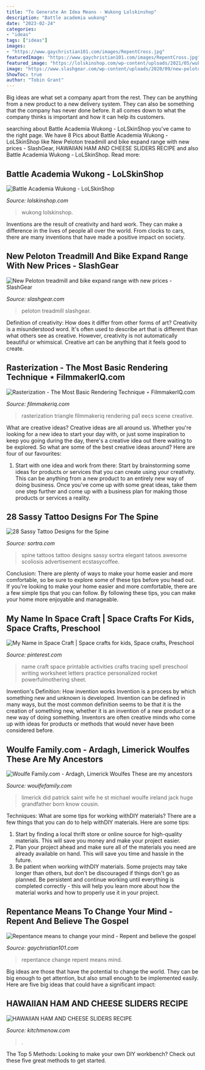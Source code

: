 ```yaml
---
title: "To Generate An Idea Means - Wukong Lolskinshop"
description: "Battle academia wukong"
date: "2023-02-24"
categories:
- "ideas"
tags: ["ideas"]
images:
- "https://www.gaychristian101.com/images/RepentCross.jpg"
featuredImage: "https://www.gaychristian101.com/images/RepentCross.jpg"
featured_image: "https://lolskinshop.com/wp-content/uploads/2021/05/wukongr-1024x481.jpg"
image: "https://www.slashgear.com/wp-content/uploads/2020/09/new-peloton-tread-2020-treadmill.jpg"
ShowToc: true
author: "Tobin Grant"
---
```



Big ideas are what set a company apart from the rest. They can be anything from a new product to a new delivery system. They can also be something that the company has never done before. It all comes down to what the company thinks is important and how it can help its customers.

	

		
searching about Battle Academia Wukong - LoLSkinShop you've came to the right page. We have 8 Pics about Battle Academia Wukong - LoLSkinShop like New Peloton treadmill and bike expand range with new prices - SlashGear, HAWAIIAN HAM AND CHEESE SLIDERS RECIPE and also Battle Academia Wukong - LoLSkinShop. Read more:
		
    
## Battle Academia Wukong - LoLSkinShop

<img loading=lazy src="https://lolskinshop.com/wp-content/uploads/2021/05/wukongr-1024x481.jpg" onerror="this.onerror=null;this.src='https://tse2.mm.bing.net/th?id=OIP.typ9Owa1xgwVNWTWVoMvqgHaDe&amp;pid=15.1';" alt="Battle Academia Wukong - LoLSkinShop">

_Source: lolskinshop.com_

>wukong lolskinshop. 

	

Inventions are the result of creativity and hard work. They can make a difference in the lives of people all over the world. From clocks to cars, there are many inventions that have made a positive impact on society.

    
## New Peloton Treadmill And Bike Expand Range With New Prices - SlashGear

<img loading=lazy src="https://www.slashgear.com/wp-content/uploads/2020/09/new-peloton-tread-2020-treadmill.jpg" onerror="this.onerror=null;this.src='https://tse1.mm.bing.net/th?id=OIP.d-ZEVfmEQYQ38P4SKx6AdAHaE8&amp;pid=15.1';" alt="New Peloton treadmill and bike expand range with new prices - SlashGear">

_Source: slashgear.com_

>peloton treadmill slashgear. 

	

Definition of creativity: How does it differ from other forms of art?
Creativity is a misunderstood word. It's often used to describe art that is different than what others see as creative. However, creativity is not automatically beautiful or whimsical. Creative art can be anything that it feels good to create.

    
## Rasterization - The Most Basic Rendering Technique ⋆ FilmmakerIQ.com

<img loading=lazy src="https://filmmakeriq.com/wp-content/uploads/2017/01/Rasterization.png" onerror="this.onerror=null;this.src='https://tse4.mm.bing.net/th?id=OIP.56_tGs-W25G9g9OfqBHTOgHaEo&amp;pid=15.1';" alt="Rasterization - The Most Basic Rendering Technique ⋆ FilmmakerIQ.com">

_Source: filmmakeriq.com_

>rasterization triangle filmmakeriq rendering pa1 eecs scene creative. 

	

What are creative ideas?
Creative ideas are all around us. Whether you're looking for a new idea to start your day with, or just some inspiration to keep you going during the day, there's a creative idea out there waiting to be explored. So what are some of the best creative ideas around? Here are four of our favourites: 
1. Start with one idea and work from there: Start by brainstorming some ideas for products or services that you can create using your creativity. This can be anything from a new product to an entirely new way of doing business. Once you've come up with some great ideas, take them one step further and come up with a business plan for making those products or services a reality. 


    
## 28 Sassy Tattoo Designs For The Spine

<img loading=lazy src="https://www.sortra.com/wp-content/uploads/2014/11/spine-tattoos06.jpg" onerror="this.onerror=null;this.src='https://tse1.mm.bing.net/th?id=OIP.c8EJfeStyYcKzmSgrUPyTQHaHx&amp;pid=15.1';" alt="28 Sassy Tattoo Designs for the Spine">

_Source: sortra.com_

>spine tattoos tattoo designs sassy sortra elegant tatoos awesome scoliosis advertisement ecstasycoffee. 

	

Conclusion: There are plenty of ways to make your home easier and more comfortable, so be sure to explore some of these tips before you head out.
If you're looking to make your home easier and more comfortable, there are a few simple tips that you can follow. By following these tips, you can make your home more enjoyable and manageable.

    
## My Name In Space Craft | Space Crafts For Kids, Space Crafts, Preschool

<img loading=lazy src="https://i.pinimg.com/736x/c3/80/80/c380805c6e2ed3acb6d7e1bb51f278f9.jpg" onerror="this.onerror=null;this.src='https://tse2.mm.bing.net/th?id=OIP.vFi28czaIrdz9wzx2tcFfQHaLH&amp;pid=15.1';" alt="My Name in Space Craft | Space crafts for kids, Space crafts, Preschool">

_Source: pinterest.com_

>name craft space printable activities crafts tracing spell preschool writing worksheet letters practice personalized rocket powerfulmothering sheet. 

	

Invention's Definition: How invention works
Invention is a process by which something new and unknown is developed. Invention can be defined in many ways, but the most common definition seems to be that it is the creation of something new, whether it is an invention of a new product or a new way of doing something. Inventors are often creative minds who come up with ideas for products or methods that would never have been considered before.

    
## Woulfe Family.com - Ardagh, Limerick Woulfes These Are My Ancestors

<img loading=lazy src="http://woulfefamily.com/yahoo_site_admin/assets/images/leo_virginia_25th.64114350_std.jpg" onerror="this.onerror=null;this.src='https://tse1.mm.bing.net/th?id=OIP.bwyY-ytvf1_83pipzica5wAAAA&amp;pid=15.1';" alt="Woulfe Family.com - Ardagh, Limerick Woulfes These are my ancestors">

_Source: woulfefamily.com_

>limerick did patrick saint wife he st michael woulfe ireland jack huge grandfather born know cousin. 

	

Techniques: What are some tips for working withDIY materials?
There are a few things that you can do to help withDIY materials. Here are some tips: 
1. Start by finding a local thrift store or online source for high-quality materials. This will save you money and make your project easier. 
2. Plan your project ahead and make sure all of the materials you need are already available on hand. This will save you time and hassle in the future. 
3. Be patient when working withDIY materials. Some projects may take longer than others, but don't be discouraged if things don't go as planned. Be persistent and continue working until everything is completed correctly - this will help you learn more about how the material works and how to properly use it in your project.

    
## Repentance Means To Change Your Mind - Repent And Believe The Gospel

<img loading=lazy src="https://www.gaychristian101.com/images/RepentCross.jpg" onerror="this.onerror=null;this.src='https://tse4.mm.bing.net/th?id=OIP.Yy8lXiQzSUHvSXWXfnEopQHaI6&amp;pid=15.1';" alt="Repentance means to change your mind - Repent and believe the gospel">

_Source: gaychristian101.com_

>repentance change repent means mind. 

	

Big ideas are those that have the potential to change the world. They can be big enough to get attention, but also small enough to be implemented easily. Here are five big ideas that could have a significant impact: 

    
## HAWAIIAN HAM AND CHEESE SLIDERS RECIPE

<img loading=lazy src="https://kitchmenow.com/wp-content/uploads/2021/07/HAWAIIAN-HAM-AND-CHEESE-SLIDERS-RECIPE.jpg" onerror="this.onerror=null;this.src='https://tse1.mm.bing.net/th?id=OIP.icsJRHp8DaapYBREgNF70AHaJ4&amp;pid=15.1';" alt="HAWAIIAN HAM AND CHEESE SLIDERS RECIPE">

_Source: kitchmenow.com_

>. 

	

The Top 5 Methods:
Looking to make your own DIY workbench? Check out these five great methods to get started.


